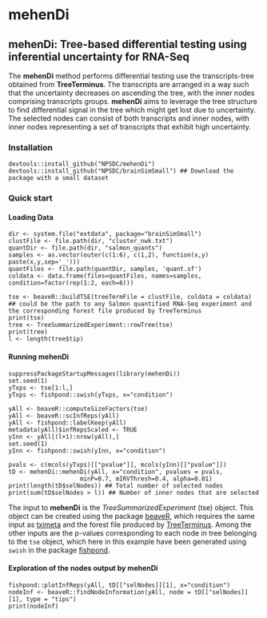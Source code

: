 # mehenDi

## mehenDi: Tree-based differential testing using inferential uncertainty for RNA-Seq
The **mehenDi** method performs differential testing use the transcripts-tree obtained from **TreeTerminus**.
The transcripts are arranged in a way such that the uncertainty decreases on ascending the tree, with the
inner nodes comprising transcripts groups. **mehenDi** aims to leverage the tree structure to find differential
signal in the tree which might get lost due to uncertainty. The selected nodes can consist of both transcripts
and inner nodes, with inner nodes representing a set of transcripts that exhibit high uncertainty.

### Installation
```
devtools::install_github("NPSDC/mehenDi")
devtools::install_github("NPSDC/brainSimSmall") ## Download the package with a small dataset
```

### Quick start

#### Loading Data
```
dir <- system.file("extdata", package="brainSimSmall")
clustFile <- file.path(dir, "cluster_nwk.txt")
quantDir <- file.path(dir, "salmon_quants")
samples <- as.vector(outer(c(1:6), c(1,2), function(x,y) paste(x,y,sep='_')))
quantFiles <- file.path(quantDir, samples, 'quant.sf')
coldata <- data.frame(files=quantFiles, names=samples, condition=factor(rep(1:2, each=6)))

tse <- beaveR::buildTSE(treeTermFile = clustFile, coldata = coldata) ## could be the path to any Salmon quantified RNA-Seq experiment and the corresponding forest file produced by TreeTerminus
print(tse)
tree <- TreeSummarizedExperiment::rowTree(tse)
print(tree)
l <- length(tree$tip)
```

#### Running mehenDi
```
suppressPackageStartupMessages(library(mehenDi))
set.seed(1)
yTxps <- tse[1:l,]
yTxps <- fishpond::swish(yTxps, x="condition")

yAll <- beaveR::computeSizeFactors(tse)
yAll <- beaveR::scInfReps(yAll)
yAll <- fishpond::labelKeep(yAll)
metadata(yAll)$infRepsScaled <- TRUE
yInn <- yAll[(l+1):nrow(yAll),]
set.seed(1)
yInn <- fishpond::swish(yInn, x="condition")

pvals <- c(mcols(yTxps)[["pvalue"]], mcols(yInn)[["pvalue"]])
tD <- mehenDi::mehenDi(yAll, x="condition", pvalues = pvals,
                    minP=0.7, mIRVThresh=0.4, alpha=0.01)
print(length(tD$selNodes)) ## Total number of selected nodes
print(sum(tD$selNodes > l)) ## Number of inner nodes that are selected
```
The input to **mehenDi** is the *TreeSummarizedExperiment* (tse) object. This object can be created using the package [beaveR](https://github.com/NPSDC/beaver), 
which requires the same input as [tximeta](https://github.com/thelovelab/tximeta) and the forest file produced by [TreeTerminus](https://github.com/COMBINE-lab/TreeTerminus).
Among the other inputs are the p-values corresponding to each node in tree belonging to the `tse` object, which here in this example have been generated using `swish` in the
package [fishpond](https://github.com/thelovelab/fishpond).

#### Exploration of the nodes output by mehenDi
```{r}
fishpond::plotInfReps(yAll, tD[["selNodes]][1], x="condition")
nodeInf <- beaveR::findNodeInformation(yAll, node = tD[["selNodes]][1], type = "tips")
print(nodeInf)
```
